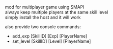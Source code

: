 mod for multiplayer game using SMAPI  
always keep multiple players at the same skill level  
simply install the host and it will work  

also provide two console commands:
- add_exp [SkillID] [Exp] [PlayerName]
- set_level [SkillID] [Level] [PlayerName]
